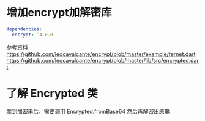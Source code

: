 增加encrypt加解密库
=================

```yaml
dependencies:
  encrypt: ^4.0.0
```

参考资料  
https://github.com/leocavalcante/encrypt/blob/master/example/fernet.dart  
https://github.com/leocavalcante/encrypt/blob/master/lib/src/encrypted.dart

了解 Encrypted 类
================

拿到加密串后，需要调用 Encrypted.fromBase64
然后再解密出原串